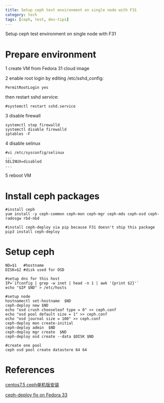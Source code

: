 ```yaml
---
title: Setup ceph test environment on single node with F31 
category: tech
tags: [ceph, test, dev-tips]
---
```


Setup ceph test environment on single node with F31

# **Prepare environment**

1 create VM from Fedora 31 cloud image

2 enable root login by editing /etc/sshd_config:

	PermitRootLogin yes

then restart sshd service:
  
	#systemctl restart sshd.service 

3 disable firewall

	systemctl stop firewalld
	systemctl disable firewalld
	iptables -F

4 disable selinux

	#vi /etc/sysconfig/selinux
	...
	SELINUX=disabled
	...

5 reboot VM

# **Install ceph packages**

	#install ceph
	yum install -y ceph-common ceph-mon ceph-mgr ceph-mds ceph-osd ceph-radosgw rbd-nbd
	
	#install ceph-deploy via pip because F31 doesn't ship this package
	pip3 install ceph-deploy

# **Setup ceph**

	ND=$1	#hostname
	DISK=$2 #disk used for OSD
	
	#setup dns for this host
	IP=`ifconfig | grep -w inet | head -n 1 | awk '{print $2}'`
	echo "$IP $ND" > /etc/hosts
	
	#setup node
	hostnamectl set-hostname  $ND
	ceph-deploy new $ND
	echo "osd crush chooseleaf type = 0" >> ceph.conf
	echo "osd pool default size = 1" >> ceph.conf
	echo "osd journal size = 100" >> ceph.conf
	ceph-deploy mon create-initial
	ceph-deploy admin  $ND
	ceph-deploy mgr create  $ND
	ceph-deploy osd create --data $DISK $ND
	
	#create one pool
	ceph osd pool create datastore 64 64

# **References**

[centos7.5 ceph单机版安装](http://blog.leanote.com/post/dhzbh@163.com/centos7.5-ceph%E5%8D%95%E6%9C%BA%E7%89%88%E5%AE%89%E8%A3%85)

[ceph-deploy fix on Fedora 33](https://bugs.launchpad.net/ubuntu/+source/ceph-deploy/+bug/1864993)
